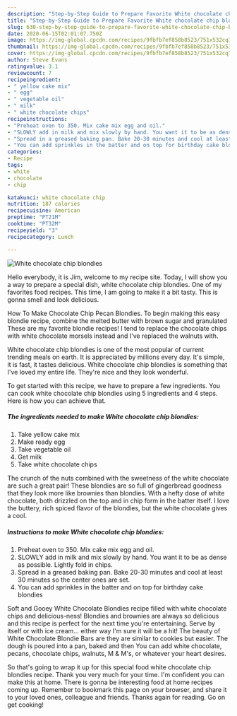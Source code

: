 ```yaml
---
description: "Step-by-Step Guide to Prepare Favorite White chocolate chip blondies"
title: "Step-by-Step Guide to Prepare Favorite White chocolate chip blondies"
slug: 630-step-by-step-guide-to-prepare-favorite-white-chocolate-chip-blondies
date: 2020-06-15T02:01:07.750Z
image: https://img-global.cpcdn.com/recipes/9fbfb7ef858b8523/751x532cq70/white-chocolate-chip-blondies-recipe-main-photo.jpg
thumbnail: https://img-global.cpcdn.com/recipes/9fbfb7ef858b8523/751x532cq70/white-chocolate-chip-blondies-recipe-main-photo.jpg
cover: https://img-global.cpcdn.com/recipes/9fbfb7ef858b8523/751x532cq70/white-chocolate-chip-blondies-recipe-main-photo.jpg
author: Steve Evans
ratingvalue: 3.1
reviewcount: 7
recipeingredient:
- " yellow cake mix"
- " egg"
- " vegetable oil"
- " milk"
- " white chocolate chips"
recipeinstructions:
- "Preheat oven to 350. Mix cake mix egg and oil."
- "SLOWLY add in milk and mix slowly by hand. You want it to be as dense as possible. Lightly fold in chips."
- "Spread in a greased baking pan. Bake 20-30 minutes and cool at least 30 minutes so the center ones are set."
- "You can add sprinkles in the batter and on top for birthday cake blondies"
categories:
- Recipe
tags:
- white
- chocolate
- chip

katakunci: white chocolate chip 
nutrition: 187 calories
recipecuisine: American
preptime: "PT21M"
cooktime: "PT32M"
recipeyield: "3"
recipecategory: Lunch

---
```



![White chocolate chip blondies](https://img-global.cpcdn.com/recipes/9fbfb7ef858b8523/751x532cq70/white-chocolate-chip-blondies-recipe-main-photo.jpg)

Hello everybody, it is Jim, welcome to my recipe site. Today, I will show you a way to prepare a special dish, white chocolate chip blondies. One of my favorites food recipes. This time, I am going to make it a bit tasty. This is gonna smell and look delicious.

How To Make Chocolate Chip Pecan Blondies. To begin making this easy blondie recipe, combine the melted butter with brown sugar and granulated These are my favorite blondie recipes! I tend to replace the chocolate chips with white chocolate morsels instead and I&#39;ve replaced the walnuts with.

White chocolate chip blondies is one of the most popular of current trending meals on earth. It is appreciated by millions every day. It's simple, it is fast, it tastes delicious. White chocolate chip blondies is something that I've loved my entire life. They're nice and they look wonderful.


To get started with this recipe, we have to prepare a few ingredients. You can cook white chocolate chip blondies using 5 ingredients and 4 steps. Here is how you can achieve that.

<!--inarticleads1-->

##### The ingredients needed to make White chocolate chip blondies:

1. Take  yellow cake mix
1. Make ready  egg
1. Take  vegetable oil
1. Get  milk
1. Take  white chocolate chips


The crunch of the nuts combined with the sweetness of the white chocolate are such a great pair! These blondies are so full of gingerbread goodness that they look more like brownies than blondies. With a hefty dose of white chocolate, both drizzled on the top and in chip form in the batter itself. I love the buttery, rich spiced flavor of the blondies, but the white chocolate gives a cool. 

<!--inarticleads2-->

##### Instructions to make White chocolate chip blondies:

1. Preheat oven to 350. Mix cake mix egg and oil.
1. SLOWLY add in milk and mix slowly by hand. You want it to be as dense as possible. Lightly fold in chips.
1. Spread in a greased baking pan. Bake 20-30 minutes and cool at least 30 minutes so the center ones are set.
1. You can add sprinkles in the batter and on top for birthday cake blondies


Soft and Gooey White Chocolate Blondies recipe filled with white chocolate chips and delicious-ness! Blondies and brownies are always so delicious and this recipe is perfect for the next time you&#39;re entertaining. Serve by itself or with ice cream… either way I&#39;m sure it will be a hit! The beauty of White Chocolate Blondie Bars are they are similar to cookies but easier. The dough is poured into a pan, baked and then You can add white chocolate, pecans, chocolate chips, walnuts, M &amp; M&#39;s, or whatever your heart desires. 

So that's going to wrap it up for this special food white chocolate chip blondies recipe. Thank you very much for your time. I'm confident you can make this at home. There is gonna be interesting food at home recipes coming up. Remember to bookmark this page on your browser, and share it to your loved ones, colleague and friends. Thanks again for reading. Go on get cooking!
